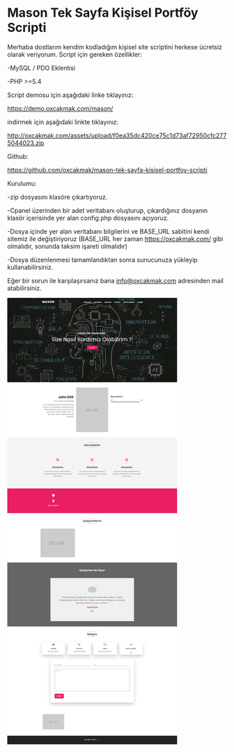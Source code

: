 # Mason Tek Sayfa Kişisel Portföy Scripti
Merhaba dostlarım kendim kodladığım kişisel site scriptini herkese ücretsiz olarak veriyorum. Script için gereken özellikler:

-MySQL / PDO Eklentisi

-PHP >=5.4

Script demosu için aşağıdaki linke tıklayınız:

https://demo.oxcakmak.com/mason/

indirmek için aşağıdaki linkte tıklayınız:

http://oxcakmak.com/assets/upload/f0ea35dc420ce75c1d73af72950cfc2775044023.zip

Github:

https://github.com/oxcakmak/mason-tek-sayfa-kisisel-portfoy-scripti

Kurulumu:

-zip dosyasını klasöre çıkartıyoruz.

-Cpanel üzerinden bir adet veritabanı oluşturup, çıkardığınız dosyanın klasör içerisinde yer alan config.php dosyasını açıyoruz.

-Dosya içinde yer alan veritabanı bilgilerini ve BASE_URL sabitini kendi sitemiz ile değiştiriyoruz (BASE_URL her zaman https://oxcakmak.com/ gibi olmalıdır, sonunda taksim işareti olmalıdır)

-Dosya düzenlenmesi tamamlandıktan sonra sunucunuza yükleyip kullanabilirsiniz.

Eğer bir sorun ile karşılaşırsanız bana info@oxcakmak.com adresinden mail atabilirsiniz.

<img src="https://github.com/oxcakmak/mason-tek-sayfa-kisisel-portfoy-scripti/blob/main/preview.png" alt="Mason Tek Sayfa Kişisel Portföy Scripti" />
